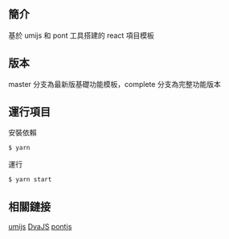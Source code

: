 ## 簡介

<p>基於 umijs 和 pont 工具搭建的 react 項目模板</p>

## 版本

master 分支為最新版基礎功能模板，complete 分支為完整功能版本

## 運行項目

安裝依賴

```bash
$ yarn
```

運行

```bash
$ yarn start
```

## 相關鏈接

[umijs](https://umijs.org/)   [DvaJS](https://dvajs.com/guide)  [pontjs](https://github.com/alibaba/pont)
